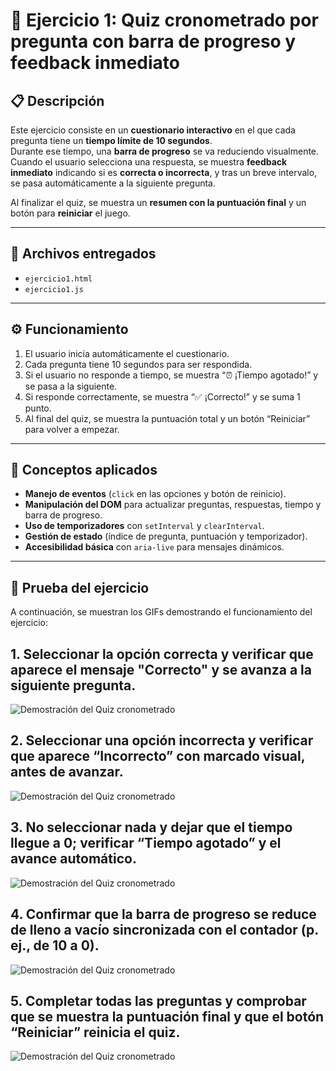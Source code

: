 # 🧠 Ejercicio 1: Quiz cronometrado por pregunta con barra de progreso y feedback inmediato

## 📋 Descripción
Este ejercicio consiste en un **cuestionario interactivo** en el que cada pregunta tiene un **tiempo límite de 10 segundos**.  
Durante ese tiempo, una **barra de progreso** se va reduciendo visualmente.  
Cuando el usuario selecciona una respuesta, se muestra **feedback inmediato** indicando si es **correcta o incorrecta**, y tras un breve intervalo, se pasa automáticamente a la siguiente pregunta.  

Al finalizar el quiz, se muestra un **resumen con la puntuación final** y un botón para **reiniciar** el juego.

---

## 🧩 Archivos entregados
- `ejercicio1.html`  
- `ejercicio1.js`

---

## ⚙️ Funcionamiento
1. El usuario inicia automáticamente el cuestionario.  
2. Cada pregunta tiene 10 segundos para ser respondida.  
3. Si el usuario no responde a tiempo, se muestra “⏰ ¡Tiempo agotado!” y se pasa a la siguiente.  
4. Si responde correctamente, se muestra “✅ ¡Correcto!” y se suma 1 punto.  
5. Al final del quiz, se muestra la puntuación total y un botón “Reiniciar” para volver a empezar.  

---

## 🧠 Conceptos aplicados
- **Manejo de eventos** (`click` en las opciones y botón de reinicio).  
- **Manipulación del DOM** para actualizar preguntas, respuestas, tiempo y barra de progreso.  
- **Uso de temporizadores** con `setInterval` y `clearInterval`.  
- **Gestión de estado** (índice de pregunta, puntuación y temporizador).  
- **Accesibilidad básica** con `aria-live` para mensajes dinámicos.

---

## 🧪 Prueba del ejercicio
A continuación, se muestran los GIFs demostrando el funcionamiento del ejercicio:

## 1. Seleccionar la opción correcta y verificar que aparece el mensaje "Correcto" y se avanza a la siguiente pregunta.

![Demostración del Quiz cronometrado](ej1/foto1.gif)

## 2. Seleccionar una opción incorrecta y verificar que aparece “Incorrecto” con marcado visual, antes de avanzar.

![Demostración del Quiz cronometrado](ej1/foto2.gif)

## 3. No seleccionar nada y dejar que el tiempo llegue a 0; verificar “Tiempo agotado” y el avance automático.

![Demostración del Quiz cronometrado](ej1/foto3.gif)

## 4. Confirmar que la barra de progreso se reduce de lleno a vacío sincronizada con el contador (p. ej., de 10 a 0).

![Demostración del Quiz cronometrado](ej1/foto4.gif)

## 5. Completar todas las preguntas y comprobar que se muestra la puntuación final y que el botón “Reiniciar” reinicia el quiz.

![Demostración del Quiz cronometrado](ej1/foto5.gif)



